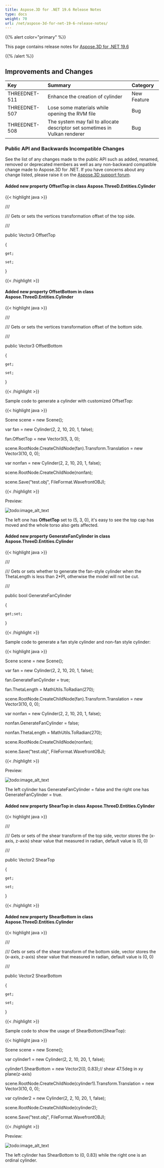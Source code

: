 ```yaml
---
title: Aspose.3D for .NET 19.6 Release Notes
type: docs
weight: 70
url: /net/aspose-3d-for-net-19-6-release-notes/
---
```


{{% alert color="primary" %}} 

This page contains release notes for [Aspose.3D for .NET 19.6](https://www.nuget.org/packages/Aspose.3D/19.6.0)

{{% /alert %}} 
## **Improvements and Changes**

|**Key**|**Summary**|**Category**|
| :- | :- | :- |
|THREEDNET-511|Enhance the creation of cylinder|New Feature|
|THREEDNET-507|Lose some materials while opening the RVM file|Bug|
|THREEDNET-508|The system may fail to allocate descriptor set sometimes in Vulkan renderer|Bug|
### **Public API and Backwards Incompatible Changes**
See the list of any changes made to the public API such as added, renamed, removed or deprecated members as well as any non-backward compatible change made to Aspose.3D for .NET. If you have concerns about any change listed, please raise it on the [Aspose.3D support forum](https://forum.aspose.com/c/3d).
#### **Added new property OffsetTop in class Aspose.ThreeD.Entities.Cylinder**
{{< highlight java >}}

 /// <summary>

/// Gets or sets the vertices transformation offset of the top side.

/// </summary>

public Vector3 OffsetTop

{

    get;

    set;

}

{{< /highlight >}}
#### **Added new property OffsetBottom in class Aspose.ThreeD.Entities.Cylinder**
{{< highlight java >}}

 /// <summary>

/// Gets or sets the vertices transformation offset of the bottom side.

/// </summary>

public Vector3 OffsetBottom

{

    get;

    set;

}

{{< /highlight >}}

Sample code to generate a cylinder with customized OffsetTop:

{{< highlight java >}}

 Scene scene = new Scene();

var fan = new Cylinder(2, 2, 10, 20, 1, false);

fan.OffsetTop = new Vector3(5, 3, 0);

scene.RootNode.CreateChildNode(fan).Transform.Translation = new Vector3(10, 0, 0);

var nonfan = new Cylinder(2, 2, 10, 20, 1, false);

scene.RootNode.CreateChildNode(nonfan);

scene.Save("test.obj", FileFormat.WavefrontOBJ);

{{< /highlight >}}

Preview:

![todo:image_alt_text](aspose-3d-for-net-19-6-release-notes_1.png)

The left one has **OffsetTop** set to (5, 3, 0), it's easy to see the top cap has moved and the whole torso also gets affected.
#### **Added new property GenerateFanCylinder in class Aspose.ThreeD.Entities.Cylinder**
{{< highlight java >}}

 /// <summary>

/// Gets or sets whether to generate the fan-style cylinder when the ThetaLength is less than 2*PI, otherwise the model will not be cut.

/// </summary>

public bool GenerateFanCylinder

{

    get;set;

}

{{< /highlight >}}

Sample code to generate a fan style cylinder and non-fan style cylinder:

{{< highlight java >}}

 Scene scene = new Scene();

var fan = new Cylinder(2, 2, 10, 20, 1, false);

fan.GenerateFanCylinder = true;

fan.ThetaLength = MathUtils.ToRadian(270);

scene.RootNode.CreateChildNode(fan).Transform.Translation = new Vector3(10, 0, 0);

var nonfan = new Cylinder(2, 2, 10, 20, 1, false);

nonfan.GenerateFanCylinder = false;

nonfan.ThetaLength = MathUtils.ToRadian(270);

scene.RootNode.CreateChildNode(nonfan);

scene.Save("test.obj", FileFormat.WavefrontOBJ);

{{< /highlight >}}

Preview:

![todo:image_alt_text](aspose-3d-for-net-19-6-release-notes_2.png)

The left cylinder has GenerateFanCylinder = false and the right one has GenerateFanCylinder = true.
#### **Added new property ShearTop in class Aspose.ThreeD.Entities.Cylinder**
{{< highlight java >}}

 /// <summary>

/// Gets or sets of the shear transform of the top side, vector stores the (x-axis, z-axis) shear value that measured in radian, default value is (0, 0)

/// </summary>

public Vector2 ShearTop

{

    get;

    set;

}

{{< /highlight >}}
#### **Added new property ShearBottom in class Aspose.ThreeD.Entities.Cylinder**
{{< highlight java >}}

 /// <summary>

/// Gets or sets of the shear transform of the bottom side, vector stores the (x-axis, z-axis) shear value that measured in radian, default value is (0, 0)

/// </summary>

public Vector2 ShearBottom

{

    get;

    set;

}

{{< /highlight >}}

Sample code to show the usage of ShearBottom(ShearTop):

{{< highlight java >}}

 Scene scene = new Scene();

var cylinder1 = new Cylinder(2, 2, 10, 20, 1, false);

cylinder1.ShearBottom = new Vector2(0, 0.83);// shear 47.5deg in xy plane(z-axis)

scene.RootNode.CreateChildNode(cylinder1).Transform.Translation = new Vector3(10, 0, 0);

var cylinder2 = new Cylinder(2, 2, 10, 20, 1, false);

scene.RootNode.CreateChildNode(cylinder2);

scene.Save("test.obj", FileFormat.WavefrontOBJ);

{{< /highlight >}}

Preview:

![todo:image_alt_text](aspose-3d-for-net-19-6-release-notes_3.png)

The left cylinder has ShearBottom to (0, 0.83) while the right one is an ordinal cylinder.
